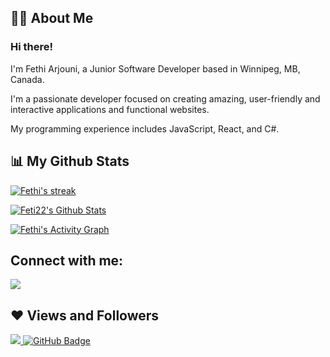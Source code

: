## 🙋‍♂️ About Me

### Hi there!
I'm Fethi Arjouni, a Junior Software Developer based in Winnipeg, MB, Canada.

I'm a passionate developer focused on creating amazing, user-friendly and interactive applications and functional websites. 

My programming experience includes JavaScript, React, and C#.


<!-- ## 🚀 Languages and Tools:
 
<p align="left"> 
    <a href="https://www.w3.org/html/" target="_blank"> <img src="https://img.icons8.com/color/48/000000/html-5.png"/> </a> 
    <a href="https://www.w3schools.com/css/" target="_blank"> <img src="https://img.icons8.com/color/48/000000/css3.png"/> </a> 
    <a href="https://developer.mozilla.org/en-US/docs/Web/JavaScript" target="_blank"> <img src="https://img.icons8.com/color/48/000000/javascript.png"/> </a> 
    <a href="https://reactjs.org/" target="_blank"> <img src="https://img.icons8.com/color/48/000000/react-native.png"/> </a>
</p> -->

 
## 📊 My Github Stats
 
<p align="left">
    <a href="https://github.com/Feti22/github-readme-streak-stats">
        <img title="🔥 Get streak stats for your profile at git.io/streak-stats" alt="Fethi's streak" src="https://github-readme-streak-stats.herokuapp.com/?user=Feti22&theme=black-ice&hide_border=true&stroke=0000&background=060A0CD0"/>
    </a>
</p>

<a href="https://github.com/Feti22/github-readme-stats"><img alt="Feti22's Github Stats" src="https://github-readme-stats.vercel.app/api?username=Feti22&show_icons=true&count_private=true&theme=react&hide_border=true&bg_color=0D1117" /></a>

<a href="https://github.com/Feti22/github-readme-activity-graph"><img alt="Fethi's Activity Graph" src="https://activity-graph.herokuapp.com/graph?username=Feti22&bg_color=0D1117&color=5BCDEC&line=5BCDEC&point=FFFFFF&hide_border=true" /></a>


## Connect with me:
<p align="left">
<a href = "https://www.linkedin.com/in/anmolpandit/"><img src="https://img.icons8.com/fluent/48/000000/linkedin.png"/></a>
</p>

## ❤ Views and Followers
<a href="https://github.com/Meghna-DAS/github-profile-views-counter">
    <img src="https://komarev.com/ghpvc/?username=Feti22">
</a>
<a href="https://github.com/anmolpandit-996?tab=followers"><img src="https://img.shields.io/github/followers/Feti22?label=Followers&style=social" alt="GitHub Badge"></a>
